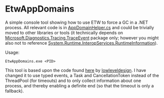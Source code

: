 # EtwAppDomains
A simple console tool showing how to use ETW to force a GC in a .NET process. All relevant code is in [AppDomainHelper.cs](EtwAppDomains/AppDomainHelper.cs) and could be trivially moved to other libraries or tools (it technically depends on [Microsoft.Diagnostics.Tracing.TraceEvent](https://www.nuget.org/packages/Microsoft.Diagnostics.Tracing.TraceEvent/) package only; however you might also not to reference [System.Runtime.InteropServices.RuntimeInformation](https://www.nuget.org/packages/System.Runtime.InteropServices.RuntimeInformation)).

Usage:

    EtwAppDomains.exe <PID>

This tool is based upon the code found [here](https://gist.github.com/lowleveldesign/bf4cf3e02e06d15f446658dd84296074) by [lowleveldesign](https://gist.github.com/lowleveldesign).
I have changed it to use typed events, a Task and CancellationToken instead of the ThreadPool (for timeouts) and to only collect information about one process,
and thereby enabling a definite end (so that the timeout is only a fallback).
